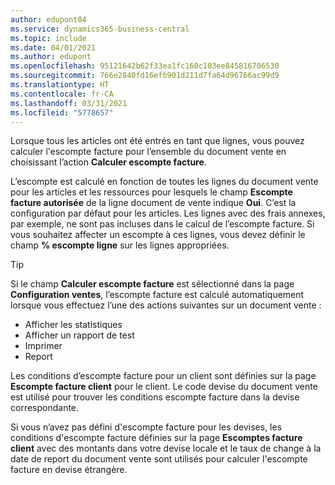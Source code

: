 ```yaml
---
author: edupont04
ms.service: dynamics365-business-central
ms.topic: include
ms.date: 04/01/2021
ms.author: edupont
ms.openlocfilehash: 95121642b62f33ea1fc160c103ee845816706530
ms.sourcegitcommit: 766e2840fd16efb901d211d7fa64d96766ac99d9
ms.translationtype: HT
ms.contentlocale: fr-CA
ms.lasthandoff: 03/31/2021
ms.locfileid: "5778657"
---
```

Lorsque tous les articles ont été entrés en tant que lignes, vous pouvez calculer l'escompte facture pour l’ensemble du document vente en choisissant l’action **Calculer escompte facture**.

L’escompte est calculé en fonction de toutes les lignes du document vente pour les articles et les ressources pour lesquels le champ **Escompte facture autorisée** de la ligne document de vente indique **Oui**. C’est la configuration par défaut pour les articles. Les lignes avec des frais annexes, par exemple, ne sont pas incluses dans le calcul de l’escompte facture. Si vous souhaitez affecter un escompte à ces lignes, vous devez définir le champ **% escompte ligne** sur les lignes appropriées.  

> [!TIP]
> Si le champ **Calculer escompte facture** est sélectionné dans la page **Configuration ventes**, l’escompte facture est calculé automatiquement lorsque vous effectuez l’une des actions suivantes sur un document vente :
>
> * Afficher les statistiques
> * Afficher un rapport de test
> * Imprimer
> * Report

Les conditions d’escompte facture pour un client sont définies sur la page **Escompte facture client** pour le client. Le code devise du document vente est utilisé pour trouver les conditions escompte facture dans la devise correspondante.

Si vous n’avez pas défini d'escompte facture pour les devises, les conditions d'escompte facture définies sur la page **Escomptes facture client** avec des montants dans votre devise locale et le taux de change à la date de report du document vente sont utilisés pour calculer l'escompte facture en devise étrangère.
